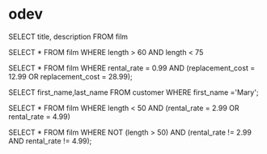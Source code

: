 # odev


SELECT title, description FROM film

SELECT * FROM film
WHERE length > 60 AND length < 75

SELECT * FROM film
WHERE rental_rate = 0.99 AND (replacement_cost = 12.99 OR replacement_cost = 28.99);

SELECT first_name,last_name FROM customer 
WHERE first_name ='Mary';

SELECT * FROM film WHERE length < 50 AND (rental_rate = 2.99 OR rental_rate = 4.99)

SELECT * FROM film
WHERE NOT (length > 50) AND (rental_rate != 2.99 AND rental_rate != 4.99);
